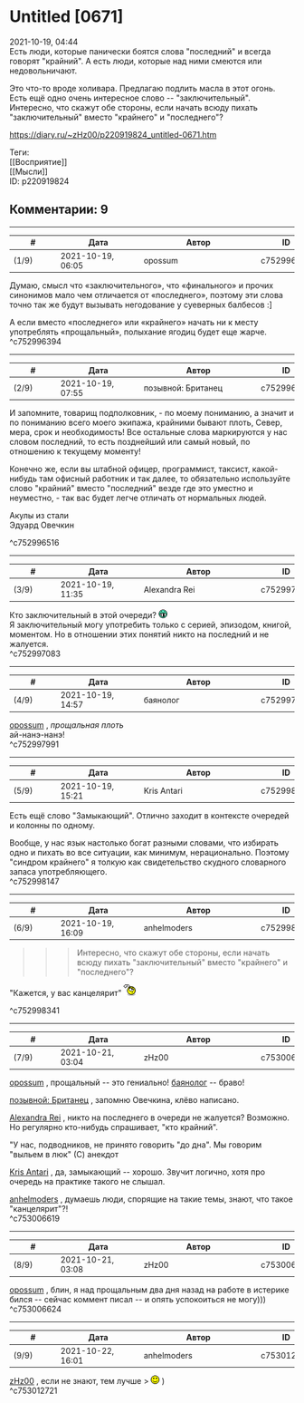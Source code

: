 Untitled [0671]
===============

  
2021-10-19, 04:44  
 Есть люди, которые панически боятся слова "последний" и всегда говорят "крайний". А есть люди, которые над ними смеются или недовольничают.   
   
 Это что-то вроде холивара. Предлагаю подлить масла в этот огонь. Есть ещё одно очень интересное слово -- "заключительный". Интересно, что скажут обе стороны, если начать всюду пихать "заключительный" вместо "крайнего" и "последнего"?   
  
<https://diary.ru/~zHz00/p220919824_untitled-0671.htm>  
  
Теги:  
[[Восприятие]]  
[[Мысли]]  
ID: p220919824  


Комментарии: 9
--------------

  


---



|         #         |              Дата              |                     Автор                     |           ID           |
| --- | --- | --- | --- |
| (1/9) | 2021-10-19, 06:05 | opossum | c752996394 |

  
 Думаю, смысл что «заключительного», что «финального» и прочих синонимов мало чем отличается от «последнего», поэтому эти слова точно так же будут вызывать негодование у суеверных балбесов :]   
   
 А если вместо «последнего» или «крайнего» начать ни к месту употреблять «прощальный», полыхание ягодиц будет еще жарче.   
 ^c752996394

---



|         #         |              Дата              |                     Автор                     |           ID           |
| --- | --- | --- | --- |
| (2/9) | 2021-10-19, 07:55 | позывной: Британец | c752996516 |

  
  И запомните, товарищ подполковник, - по моему пониманию, а значит и по пониманию всего моего экипажа, крайними бывают плоть, Север, мера, срок и необходимость! Все остальные слова маркируются у нас словом последний, то есть позднейший или самый новый, по отношению к текущему моменту! 

   
  Конечно же, если вы штабной офицер, программист, таксист, какой-нибудь там офисный работник и так далее, то обязательно используйте слово "крайний" вместо "последний" везде где это уместно и неуместно, - так вас будет легче отличать от нормальных людей. 

   
  Акулы из стали   
 Эдуард Овечкин 

   
 ^c752996516

---



|         #         |              Дата              |                     Автор                     |           ID           |
| --- | --- | --- | --- |
| (3/9) | 2021-10-19, 11:35 | Alexandra Rei | c752997083 |

  
  Кто заключительный в этой очереди? ![:gigi:](pics/1134.gif)   
 Я заключительный могу употребить только с серией, эпизодом, книгой, моментом. Но в отношении этих понятий никто на последний и не жалуется.    
 ^c752997083

---



|         #         |              Дата              |                     Автор                     |           ID           |
| --- | --- | --- | --- |
| (4/9) | 2021-10-19, 14:57 | баянолог | c752997991 |

  
  [opossum](https://pssm.diary.ru "змей о двух головах")  ,  *прощальная плоть*    
 ай-нанэ-нанэ!   
 ^c752997991

---



|         #         |              Дата              |                     Автор                     |           ID           |
| --- | --- | --- | --- |
| (5/9) | 2021-10-19, 15:21 | Kris Antari | c752998147 |

  
 Есть ещё слово "Замыкающий". Отлично заходит в контексте очередей и колонны по одному.   
   
 Вообще, у нас язык настолько богат разными словами, что избирать одно и пихать во все ситуации, как минимум, нерационально. Поэтому "синдром крайнего" я толкую как свидетельство скудного словарного запаса употребляющего.   
 ^c752998147

---



|         #         |              Дата              |                     Автор                     |           ID           |
| --- | --- | --- | --- |
| (6/9) | 2021-10-19, 16:09 | anhelmoders | c752998341 |

  
  >>>Интересно, что скажут обе стороны, если начать всюду пихать "заключительный" вместо "крайнего" и "последнего"? 

   
  "Кажется, у вас канцелярит" ![:hmm:](pics/10098045.gif) 

   
 ^c752998341

---



|         #         |              Дата              |                     Автор                     |           ID           |
| --- | --- | --- | --- |
| (7/9) | 2021-10-21, 03:04 | zHz00 | c753006619 |

  
  [opossum](https://pssm.diary.ru "змей о двух головах")  , прощальный -- это гениально!  [баянолог](https://x509.diary.ru "Розенкрейцлянд. Розенкрейцвилль. Розенкрейцштрассе.")  -- браво!   
   
  [позывной: Британец](https://keepcalmandmakesometea.diary.ru "на руинах сгоревшего...")  , запомню Овечкина, клёво написано.   
   
  [Alexandra Rei](https://Alexandra-world.diary.ru "[REAL]")  , никто на последнего в очереди не жалуется? Возможно. Но регулярно кто-нибудь спрашивает, "кто крайний".   
   
 "У нас, подводников, не принято говорить "до дна". Мы говорим "выльем в люк" (С) анекдот   
   
  [Kris Antari](https://Kris-Antari.diary.ru "Animus Vox")  , да, замыкающий -- хорошо. Звучит логично, хотя про очередь на практике такого не слышал.   
   
  [anhelmoders](https://anhelmoders.diary.ru "No plans. Only wonders.")  , думаешь люди, спорящие на такие темы, знают, что такое "канцелярит"?!   
 ^c753006619

---



|         #         |              Дата              |                     Автор                     |           ID           |
| --- | --- | --- | --- |
| (8/9) | 2021-10-21, 03:08 | zHz00 | c753006624 |

  
  [opossum](https://pssm.diary.ru "змей о двух головах")  , блин, я над прощальным два дня назад на работе в истерике бился -- сейчас коммент писал -- и опять успокоиться не могу)))   
 ^c753006624

---



|         #         |              Дата              |                     Автор                     |           ID           |
| --- | --- | --- | --- |
| (9/9) | 2021-10-22, 16:01 | anhelmoders | c753012721 |

  
  [zHz00](https://zHz00.diary.ru "Untitled")  , если не знают, тем лучше > ![:)](pics/3.gif) )   
 ^c753012721